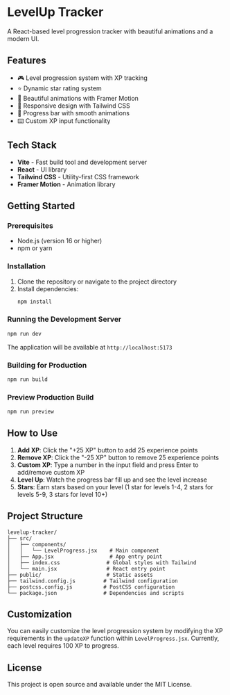 # LevelUp Tracker

A React-based level progression tracker with beautiful animations and a modern UI.

## Features

- 🎮 Level progression system with XP tracking
- ⭐ Dynamic star rating system
- 🎨 Beautiful animations with Framer Motion
- 📱 Responsive design with Tailwind CSS
- 🎯 Progress bar with smooth animations
- ⌨️ Custom XP input functionality

## Tech Stack

- **Vite** - Fast build tool and development server
- **React** - UI library
- **Tailwind CSS** - Utility-first CSS framework
- **Framer Motion** - Animation library

## Getting Started

### Prerequisites

- Node.js (version 16 or higher)
- npm or yarn

### Installation

1. Clone the repository or navigate to the project directory
2. Install dependencies:
   ```bash
   npm install
   ```

### Running the Development Server

```bash
npm run dev
```

The application will be available at `http://localhost:5173`

### Building for Production

```bash
npm run build
```

### Preview Production Build

```bash
npm run preview
```

## How to Use

1. **Add XP**: Click the "+25 XP" button to add 25 experience points
2. **Remove XP**: Click the "-25 XP" button to remove 25 experience points
3. **Custom XP**: Type a number in the input field and press Enter to add/remove custom XP
4. **Level Up**: Watch the progress bar fill up and see the level increase
5. **Stars**: Earn stars based on your level (1 star for levels 1-4, 2 stars for levels 5-9, 3 stars for level 10+)

## Project Structure

```
levelup-tracker/
├── src/
│   ├── components/
│   │   └── LevelProgress.jsx    # Main component
│   ├── App.jsx                  # App entry point
│   ├── index.css               # Global styles with Tailwind
│   └── main.jsx                # React entry point
├── public/                     # Static assets
├── tailwind.config.js         # Tailwind configuration
├── postcss.config.js          # PostCSS configuration
└── package.json               # Dependencies and scripts
```

## Customization

You can easily customize the level progression system by modifying the XP requirements in the `updateXP` function within `LevelProgress.jsx`. Currently, each level requires 100 XP to progress.

## License

This project is open source and available under the MIT License.
